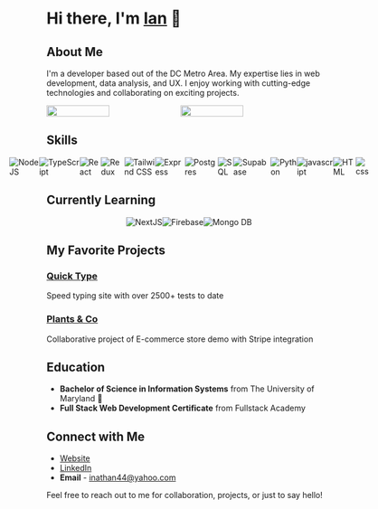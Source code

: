 # Hi there, I'm [Ian](https://iancodes.netlify.app) 👋

## About Me

I'm a developer based out of the DC Metro Area. My expertise lies in web development, data analysis, and UX. I enjoy working with cutting-edge technologies and collaborating on exciting projects.

<div style="display: flex;">
<img width='47%' src="https://github-readme-stats.vercel.app/api?username=inathan44&show_icons=true&theme=radical"/>
<img width='47%' src="https://github-readme-stats.vercel.app/api/top-langs/?username=inathan44&layout=compact"/>
</div>

## Skills

<div style="display: flex; justify-content: center; align-items: center;">
<img alt='NodeJS' src="https://img.shields.io/badge/node.js-6DA55F?style=for-the-badge&logo=node.js&logoColor=white"/>
<img alt="TypeScript" src="https://img.shields.io/badge/typescript-%23007ACC.svg?style=for-the-badge&logo=typescript&logoColor=white"/>
<img alt="React" src="https://img.shields.io/badge/react-%2320232a.svg?style=for-the-badge&logo=react&logoColor=%2361DAFB"/>
<img alt="Redux" src="https://img.shields.io/badge/redux-%23593d88.svg?style=for-the-badge&logo=redux&logoColor=white"/>
<img alt="Tailwind CSS" src="https://img.shields.io/badge/tailwindcss-%2338B2AC.svg?style=for-the-badge&logo=tailwind-css&logoColor=white"/>
<img alt="Express"  src="https://img.shields.io/badge/express.js-%23404d59.svg?style=for-the-badge&logo=express&logoColor=%2361DAFB"/>
<img alt="Postgres"  src="https://img.shields.io/badge/postgres-%23316192.svg?style=for-the-badge&logo=postgresql&logoColor=white"/>
<img alt="SQL" src="https://img.shields.io/badge/mysql-%2300f.svg?style=for-the-badge&logo=mysql&logoColor=white"/>
<img alt="Supabase" src="https://img.shields.io/badge/Supabase-3ECF8E?style=for-the-badge&logo=supabase&logoColor=white"/>
<img alt="Python" src="https://img.shields.io/badge/python-ffd242?style=for-the-badge&logo=python&logoColor=white&labelColor=016dad"/>
<img alt="javascript" src="https://img.shields.io/badge/javascript-%23323330.svg?style=for-the-badge&logo=javascript&logoColor=%23F7DF1E"/>
<img alt="HTML" src="https://img.shields.io/badge/html5-%23E34F26.svg?style=for-the-badge&logo=html5&logoColor=white"/>
<img alt="css" src="https://img.shields.io/badge/css3-%231572B6.svg?style=for-the-badge&logo=css3&logoColor=white"/>
</div>

## Currently Learning

<div style="display: flex; justify-content: center;">
<img alt='NextJS' src="https://img.shields.io/badge/Next-black?style=for-the-badge&logo=next.js&logoColor=white"/>
<img alt="Firebase" src="https://img.shields.io/badge/Firebase-039BE5?style=for-the-badge&logo=Firebase&logoColor=white" />
<img alt="Mongo DB" src="https://img.shields.io/badge/MongoDB-%234ea94b.svg?style=for-the-badge&logo=mongodb&logoColor=white"/>
</div>

## My Favorite Projects

### [Quick Type](https://quick-type.netlify.app/)

Speed typing site with over 2500+ tests to date

### [Plants & Co](https://plants-and.co/)

Collaborative project of E-commerce store demo with Stripe integration 

## Education

- **Bachelor of Science in Information Systems** from The University of Maryland 🐢
- **Full Stack Web Development Certificate** from Fullstack Academy

  
## Connect with Me

- [Website](https://iancodes.netlify.app)
- [LinkedIn](https://www.linkedin.com/in/ianmnathan/)
- **Email** - inathan44@yahoo.com

Feel free to reach out to me for collaboration, projects, or just to say hello!
